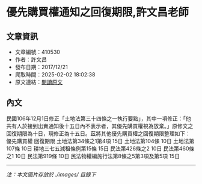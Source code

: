 # 優先購買權通知之回復期限,許文昌老師

## 文章資訊
- 文章編號：410530
- 作者：許文昌
- 發布日期：2017/12/21
- 爬取時間：2025-02-02 18:02:38
- 原文連結：[閱讀原文](https://real-estate.get.com.tw/Columns/detail.aspx?no=410530)

## 內文
民國106年12月1日修正「土地法第三十四條之一執行要點」，其中一項修正：「他共有人於接到出賣通知後十五日內不表示者，其優先購買權視為放棄。」原修文之回復期限為十日，現修正為十五日。茲將其他優先購買權之回復期限整理如下：
優先購買權
回復期限
土地法第34條之1第4項
15日
土地法第104條
10日
土地法第107條
10日
耕地三七五減租條例第15條
15日
民法第426條之2
10日
民法第460條之1
10日
民法第919條
10日
民法物權編施行法第8條之5第3項及第5項
15日

---
*注：本文圖片存放於 ./images/ 目錄下*
